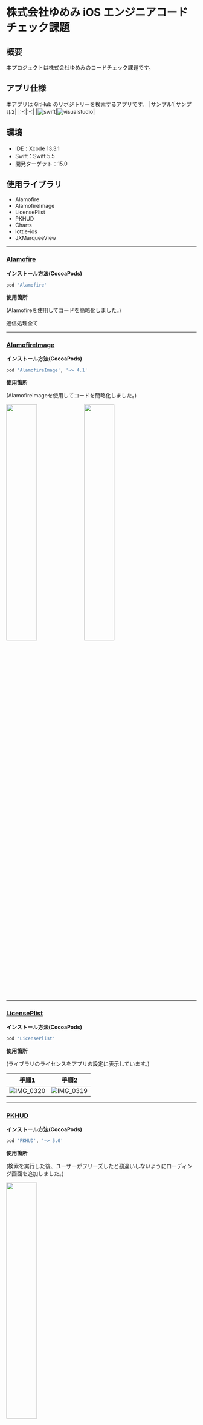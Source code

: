 # 株式会社ゆめみ iOS エンジニアコードチェック課題

## 概要

本プロジェクトは株式会社ゆめみのコードチェック課題です。

## アプリ仕様

本アプリは GitHub のリポジトリーを検索するアプリです。
|サンプル1|サンプル2|
|:-:|:-:|
|![swift](README_Images/swift.gif)|![visualstudio](README_Images/visualstudio.gif)|

## 環境

- IDE：Xcode 13.3.1
- Swift：Swift 5.5
- 開発ターゲット：15.0

## 使用ライブラリ
- Alamofire
- AlamofireImage
- LicensePlist
- PKHUD
- Charts
- lottie-ios
- JXMarqueeView

---

### **[Alamofire](https://github.com/Alamofire/Alamofire)**

**インストール方法(CocoaPods)**
```ruby
pod 'Alamofire'
```

**使用箇所**

(Alamofireを使用してコードを簡略化しました。)

通信処理全て

---
### **[AlamofireImage](https://github.com/Alamofire/AlamofireImage)**

**インストール方法(CocoaPods)**

```ruby
pod 'AlamofireImage', '~> 4.1'
```

**使用箇所**

(AlamofireImageを使用してコードを簡略化しました。)

<img width="40%" src="https://user-images.githubusercontent.com/84154073/169513820-c40adbd2-f166-49d5-8048-d5ac4432247d.jpg">

<img width="40%" src="https://user-images.githubusercontent.com/84154073/169513831-2dd2d215-b74c-483c-9521-49490951720d.jpg">

---
### **[LicensePlist](https://github.com/mono0926/LicensePlist)**

**インストール方法(CocoaPods)**
```ruby
pod 'LicensePlist'
```

**使用箇所**

(ライブラリのライセンスをアプリの設定に表示しています。)

|手順1|手順2|
|:-:|:-:|
|![IMG_0320](https://user-images.githubusercontent.com/84154073/169511058-444929c8-1acb-4a14-97b9-fad4ab9ff522.jpg)|![IMG_0319](https://user-images.githubusercontent.com/84154073/169511064-f7d50004-5feb-4ef6-8b16-a77d325c0e4c.jpg)|

---
### **[PKHUD](https://github.com/pkluz/PKHUD)**

**インストール方法(CocoaPods)**
```ruby
pod 'PKHUD', '~> 5.0'
```

**使用箇所**

(検索を実行した後、ユーザーがフリーズしたと勘違いしないようにローディング画面を追加しました。)

<img width="40%" src="https://user-images.githubusercontent.com/84154073/169511118-15976f95-339d-49c9-af81-aca5b9387807.gif">

---
### **[Charts](https://github.com/danielgindi/Charts)**

インストール方法(CocoaPods)
```ruby
pod 'Charts'
```

**使用箇所**

(リポジトリの使用言語のグラフが表示されます。)

<img width="40%" src="https://user-images.githubusercontent.com/84154073/169510269-f2fa6d36-c802-4144-933e-c6fd62b4e5c4.gif">

---
### **[lottie-ios](https://github.com/airbnb/lottie-ios)**

**インストール方法(CocoaPods)**
```ruby
pod 'lottie-ios'
```

**使用箇所**

(リポジトリ格納庫が空の場合、アニメーションを表示します。)

<img width="40%" src="https://user-images.githubusercontent.com/84154073/169574766-37a287a2-be57-4bb6-8579-71c92374262c.gif">

---
### **[JXMarqueeView](https://github.com/pujiaxin33/JXMarqueeView)**

**インストール方法(CocoaPods)**
```ruby
pod 'JXMarqueeView'
```

**使用箇所**

(Viewの幅よりbioが長い場合、流れる文字になります。)

<img width="40%" src="https://user-images.githubusercontent.com/84154073/169508516-ddeadaa5-f76a-4046-a334-fd42e3e80351.gif">

---
## 課題をやるにあたっての問題点

https://api.github.com/search/repositories?q=Swift

こちらのAPIのWatcher数が正常に取得できていないと思われます。(2022/05/20)

必ずスター数と同じ結果が返却されます。


間違った数値を表示する事によってUXが損なわれると考えた為、

動作に「Watcher数」が含まれていましたが除外しました。

## 課題に対する自己評価

||難易度|課題|評価|
|:-:|:-:|:-:|:-:|
|<td bgcolor="#362B2E"><font color="#EC9D9E">初級|ソースコードの可読性の向上|5/5|
|<td bgcolor="#362B2E"><font color="#EC9D9E">初級|ソースコードの安全性の向上|5/5|
|<td bgcolor="#362B2E"><font color="#EC9D9E">初級|バグを修正|5/5|
|<td bgcolor="#362B2E"><font color="#EC9D9E">初級|Fat VC の回避|4/5|
|<td bgcolor="#3A382F"><font color="#D8B967">中級|プログラム構造をリファクタリング|2/5|
|<td bgcolor="#3A382F"><font color="#D8B967">中級|アーキテクチャを適用|3/5|
|<td bgcolor="#3A382F"><font color="#D8B967">中級|テストを追加|1/5|
|<td bgcolor="#293625"><font color="#ACDE5E">ボーナス|UI をブラッシュアップ|5/5|
|<td bgcolor="#293625"><font color="#ACDE5E">ボーナス|新機能を追加|5/5|

## アピールポイント(機能紹介)

### UXの向上系

**インターネット接続の確認**
|オンライン|オフライン|
|:-:|:-:|
|![online](README_Images/online.gif)|![offline](README_Images/offline.gif)|

**入力の有無**
|有|無|
|:-:|:-:|
|![online](README_Images/online.gif)|![not-entered](README_Images/not-entered.gif)|

**検索結果の有無**
|有|無|
|:-:|:-:|
|![online](README_Images/online.gif)|![not-found](README_Images/not-found.gif)|

**通信失敗(レートリミットの場合)**
|成功|失敗|
|:-:|:-:|
|![online](README_Images/online.gif)|![rate-limit](README_Images/rate-limit.gif)|

**自動更新**

一番下までスクロールすると自動で更新されます。

<img width="40%" src="README_Images/auto-reload.gif">

**ワンタップアクセス**
|アカウントにアクセス|リポジトリにアクセス|
|:-:|:-:|
|![show-account](README_Images/show-account.gif)|![show-repositry](README_Images/show-repositry.gif)|

**多言語対応**
|英語|日本語|
|:-:|:-:|
|![not-entered](README_Images/not-entered.gif)|![japanese](README_Images/japanese.gif)|

**入力の中断**

<img width="40%" src="README_Images/cancel.gif">

**インジゲーター**

「読み込み中である」という事をユーザーに伝える

<img width="40%" src="README_Images/indicator.gif">

**空の場合のアニメーション表示**

「今は表示するものがないよ」という事をユーザーに伝える

<img width="40%" src="README_Images/animation.gif">

---

### UIのブラッシュアップ系

**背景色に言語カラーのグラデーションを使用**

<img width="40%" src="README_Images/gradation.png">

**言語の使用割合をグラフで表示**

<img width="40%" src="https://user-images.githubusercontent.com/84154073/169510269-f2fa6d36-c802-4144-933e-c6fd62b4e5c4.gif">

## 改善点

**テストが書けなかった**

いままでテストを書くことがなかったので書き方がわからなかった。

**アーキテクチャについての知識がない**

自分なりにMVVMで書いたつもりだが、なんちゃってMVVMになっている可能性がある

**リファクタリング不足の可能性**

正直、どこまで細かく分けるべきか分からなかった

分けると引数が多くなりそうな箇所は読みにくくなる可能性があると思ったので、
複数の関数に分けずにまとめているがこの判断が合っているのか分からない

